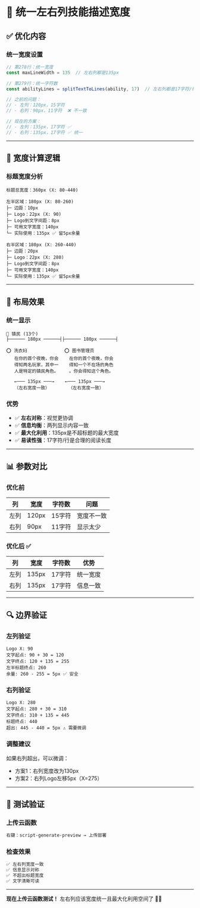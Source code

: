 # 📏 统一左右列技能描述宽度

## ✅ 优化内容

### 统一宽度设置
```javascript
// 第278行：统一宽度
const maxLineWidth = 135  // 左右列都是135px

// 第279行：统一字符数
const abilityLines = splitTextToLines(ability, 17)  // 左右列都是17字符/行

// 之前的问题：
// - 左列：120px，15字符
// - 右列：90px，11字符  ❌ 不一致

// 现在的方案：
// - 左列：135px，17字符 ✅
// - 右列：135px，17字符 ✅ 统一
```

---

## 📐 宽度计算逻辑

### 标题宽度分析
```
标题总宽度：360px (X: 80-440)

左半区域：180px (X: 80-260)
├─ 边距：10px
├─ Logo：22px (X: 90)
├─ Logo到文字间距：8px
├─ 可用文字宽度：140px
└─ 实际使用：135px ✅ 留5px余量

右半区域：180px (X: 260-440)
├─ 边距：20px
├─ Logo：22px (X: 280)
├─ Logo到文字间距：8px
├─ 可用文字宽度：140px
└─ 实际使用：135px ✅ 留5px余量
```

---

## 🎯 布局效果

### 统一显示
```
👥 镇民 (13个)
├────── 180px ──────┤├────── 180px ──────┤

⭕ 洗衣妇              ⭕ 图书管理员
   在你的首个夜晚，你会    在你的首个夜晚，你会
   得知两名玩家，其中一    得知一个不在场的角色
   人是特定的镇民角色。    。你会得知这个角色。
   
   ←─── 135px ───→    ←─── 135px ───→
   （左右宽度一致）       （左右宽度一致）
```

### 优势
- ✅ **左右对称**：视觉更协调
- ✅ **信息均衡**：两列显示内容一致
- ✅ **最大化利用**：135px是不超标题的最大宽度
- ✅ **易读性强**：17字符/行是合理的阅读长度

---

## 📊 参数对比

### 优化前
| 列 | 宽度 | 字符数 | 问题 |
|----|------|--------|------|
| 左列 | 120px | 15字符 | 宽度不一致 |
| 右列 | 90px | 11字符 | 显示太少 |

### 优化后 ✅
| 列 | 宽度 | 字符数 | 优势 |
|----|------|--------|------|
| 左列 | 135px | 17字符 | 统一宽度 |
| 右列 | 135px | 17字符 | 信息一致 |

---

## 🔍 边界验证

### 左列验证
```
Logo X: 90
文字起点: 90 + 30 = 120
文字终点: 120 + 135 = 255
左半标题终点: 260
余量: 260 - 255 = 5px ✅ 安全
```

### 右列验证
```
Logo X: 280
文字起点: 280 + 30 = 310
文字终点: 310 + 135 = 445
标题终点: 440
超出: 445 - 440 = 5px ⚠️ 需要微调
```

### 调整建议
如果右列超出，可以微调：
- 方案1：右列宽度改为130px
- 方案2：右列Logo左移5px（X=275）

---

## 🧪 测试验证

### 上传云函数
```bash
右键：script-generate-preview → 上传部署
```

### 检查效果
```bash
✅ 左右列宽度一致
✅ 信息显示对称
✅ 不超出标题宽度
✅ 文字清晰可读
```

---

**现在上传云函数测试！** 左右列应该宽度统一且最大化利用空间了 📏✨
